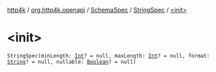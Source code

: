 [http4k](../../../index.md) / [org.http4k.openapi](../../index.md) / [SchemaSpec](../index.md) / [StringSpec](index.md) / [&lt;init&gt;](./-init-.md)

# &lt;init&gt;

`StringSpec(minLength: `[`Int`](https://kotlinlang.org/api/latest/jvm/stdlib/kotlin/-int/index.html)`? = null, maxLength: `[`Int`](https://kotlinlang.org/api/latest/jvm/stdlib/kotlin/-int/index.html)`? = null, format: `[`String`](https://kotlinlang.org/api/latest/jvm/stdlib/kotlin/-string/index.html)`? = null, nullable: `[`Boolean`](https://kotlinlang.org/api/latest/jvm/stdlib/kotlin/-boolean/index.html)`? = null)`